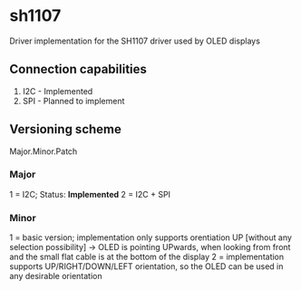 # sh1107
Driver implementation for the SH1107 driver used by OLED displays

## Connection capabilities
1. I2C - Implemented
2. SPI - Planned to implement

## Versioning scheme
Major.Minor.Patch
### Major
1 = I2C; Status: **Implemented**
2 = I2C + SPI

### Minor
1 = basic version; implementation only supports orentiation UP [without any selection possibility] -> OLED is pointing UPwards, when looking from front and the small flat cable is at the bottom of the display
2 = implementation supports UP/RIGHT/DOWN/LEFT orientation, so the OLED can be used in any desirable orientation